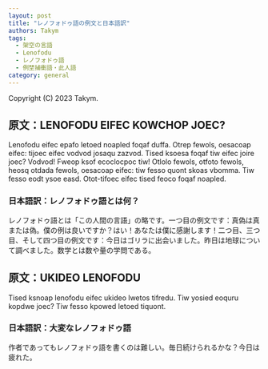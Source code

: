 ```yaml
---
layout: post
title: "レノフォドゥ語の例文と日本語訳"
authors: Takym
tags:
  - 架空の言語
  - Lenofodu
  - レノフォドゥ語
  - 例埜捕衝語・此人語
category: general
---
```

Copyright (C) 2023 Takym.

## 原文：LENOFODU EIFEC KOWCHOP JOEC?
Lenofodu eifec epafo letoed noapled foqaf duffa. Otrep fewols, oesacoap eifec: tijoec eifec vodvod josaqu zazvod. Tised ksoesa foqaf tiw eifec joire joec? Vodvod! Fweop ksof ecoclocpoc tiw! Otlolo fewols, otfoto fewols, heosq otdada fewols, oesacoap eifec: tiw fesso quont skoas vbomma. Tiw fesso eodt ysoe easd. Otot-tifoec eifec tised feoco foqaf noapled.

### 日本語訳：レノフォドゥ語とは何？
レノフォドゥ語とは「この人間の言語」の略です。一つ目の例文です：真偽は真または偽。僕の例は良いですか？はい！あなたは僕に感謝します！二つ目、三つ目、そして四つ目の例文です：今日はゴリラに出会いました。昨日は地球について調べました。数学とは数や量の学問である。

## 原文：UKIDEO LENOFODU
Tised ksnoap lenofodu eifec ukideo lwetos tifredu. Tiw yosied eoquru kopdwe joec? Tiw fesso kpowed letoed tiquont.

### 日本語訳：大変なレノフォドゥ語
作者であってもレノフォドゥ語を書くのは難しい。毎日続けられるかな？今日は疲れた。
